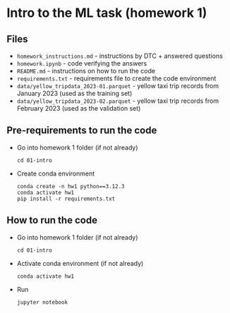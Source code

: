 # Intro to the ML task (homework 1)
## Files
- `homework_instructions.md` - instructions by DTC + answered questions
- `homework.ipynb` - code verifying the answers
- `README.md` - instructions on how to run the code
- `requirements.txt` - requirements file to create the code environment
- `data/yellow_tripdata_2023-01.parquet` - yellow taxi trip records from January 2023 (used as the training set)
- `data/yellow_tripdata_2023-02.parquet` - yellow taxi trip records from February 2023 (used as the validation set)

## Pre-requirements to run the code
- Go into homework 1 folder (if not already)
    ```
    cd 01-intro
    ```
- Create conda environment
    ```
    conda create -n hw1 python==3.12.3
    conda activate hw1
    pip install -r requirements.txt
    ```

## How to run the code
- Go into homework 1 folder (if not already)
    ```
    cd 01-intro
    ```
- Activate conda environment (if not already)
    ```
    conda activate hw1
    ```
- Run
    ```
    jupyter notebook
    ```
